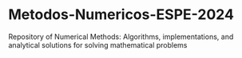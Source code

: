# Metodos-Numericos-ESPE-2024
Repository of Numerical Methods: Algorithms, implementations, and analytical solutions for solving mathematical problems
